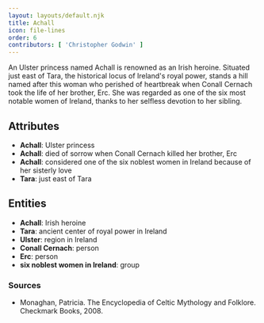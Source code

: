 ```yaml
---
layout: layouts/default.njk
title: Achall
icon: file-lines
order: 6
contributors: [ 'Christopher Godwin' ]
---
```

An Ulster princess named Achall is renowned as an Irish heroine. Situated just east of Tara, the historical locus of Ireland's royal power, stands a hill named after this woman who perished of heartbreak when Conall Cernach took the life of her brother, Erc. She was regarded as one of the six most notable women of Ireland, thanks to her selfless devotion to her sibling.

## Attributes

- **Achall**: Ulster princess
- **Achall**: died of sorrow when Conall Cernach killed her brother, Erc
- **Achall**: considered one of the six noblest women in Ireland because of her sisterly love
- **Tara**: just east of Tara

## Entities

- **Achall**: Irish heroine
- **Tara**: ancient center of royal power in Ireland
- **Ulster**: region in Ireland
- **Conall Cernach**: person
- **Erc**: person
- **six noblest women in Ireland**: group

### Sources

- Monaghan, Patricia. The Encyclopedia of Celtic Mythology and Folklore. Checkmark Books, 2008.

